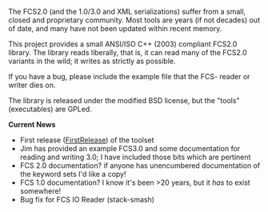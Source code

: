 The FCS2.0 (and the 1.0/3.0 and XML serializations) suffer from a small, closed and proprietary community. Most tools are years (if not decades) out of date, and many have not been updated within recent memory.

This project provides a small ANSI/ISO C++ (2003) compliant FCS2.0 library. The library reads liberally, that is, it can read many of the FCS2.0 variants in the wild; it writes as strictly as possible.

If you have a bug, please include the example file that the FCS- reader or writer dies on.

The library is released under the modified BSD license, but the "tools" (executables) are GPLed.

**Current News**

  * First release ([FirstRelease](FirstRelease.md)) of the toolset
  * Jim has provided an example FCS3.0 and some documentation for reading and writing 3.0; I have included those bits which are pertinent
  * FCS 2.0 documentation? if anyone has unencumbered documentation of the keyword sets I'd like a copy!
  * FCS 1.0 documentation? I know it's been >20 years, but it _has_ to exist somewhere!
  * Bug fix for FCS IO Reader (stack-smash)